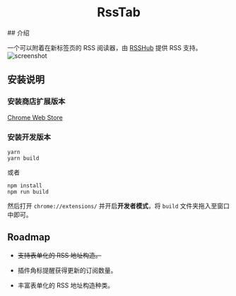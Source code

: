 <h1 align="center">RssTab</h1>
## 介绍

一个可以附着在新标签页的 RSS 阅读器，由 [RSSHub](https://github.com/DIYgod/RSSHub) 提供 RSS 支持。
![screenshot](https://i.loli.net/2019/10/28/nD7XAu3M2czby8W.png)

## 安装说明

### 安装商店扩展版本
[Chrome Web Store](https://chrome.google.com/webstore/detail/rsstab/oifcackaolhmleikcbdjningdlhebhml?hl=zh-CN&authuser=0)

### 安装开发版本

```shell
yarn
yarn build
```
或者
```shell
npm install
npm run build
```
然后打开 `chrome://extensions/` 并开启**开发者模式**，将 `build` 文件夹拖入至窗口中即可。



## Roadmap

* ~~支持表单化的 RSS 地址构造。~~

* 插件角标提醒获得更新的订阅数量。
* 丰富表单化的 RSS 地址构造种类。